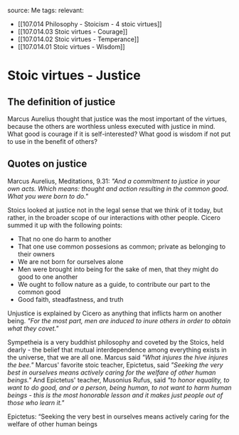 source: Me
tags:
relevant:
- [[107.014 Philosophy - Stoicism - 4 stoic virtues]]
- [[107.014.03 Stoic virtues - Courage]]
- [[107.014.02 Stoic virtues - Temperance]]
- [[107.014.01 Stoic virtues - Wisdom]]

# Stoic virtues - Justice

## The definition of justice

Marcus Aurelius thought that justice was the most important of the virtues, because the others are worthless unless executed with justice in mind. What good is courage if it is self-interested? What good is wisdom if not put to use in the benefit of others?

## Quotes on justice

Marcus Aurelius, Meditations, 9.31: _"And a commitment to justice in your own acts. Which means: thought and action resulting in the common good. What you were born to do."_

Stoics looked at justice not in the legal sense that we think of it today, but rather, in the broader scope of our interactions with other people. Cicero summed it up with the following points:
- That no one do harm to another
- That one use common possesions as common; private as belonging to their owners
- We are not born for ourselves alone
- Men were brought into being for the sake of men, that they might do good to one another
- We ought to follow nature as a guide, to contribute our part to the common good
- Good faith, steadfastness, and truth

Unjustice is explained by Cicero as anything that inflicts harm on another being. _"For the most part, men are induced to inure others in order to obtain what they covet."_

Sympetheia is a very buddhist philosophy and coveted by the Stoics, held dearly - the belief that mutual interdependence among everything exists in the universe, that we are all one. Marcus said _"What injures the hive injures the bee."_ Marcus' favorite stoic teacher, Epictetus, said _"Seeking the very best in ourselves means actively caring for the welfare of other human beings."_ And Epictetus' teacher, Musonius Rufus, said _"to honor equality, to want to do good, and or a person, being human, to not want to harm human beings - this is the most honorable lesson and it makes just people out of those who learn it."_

Epictetus: “Seeking the very best in ourselves means actively caring for the welfare of other human beings
